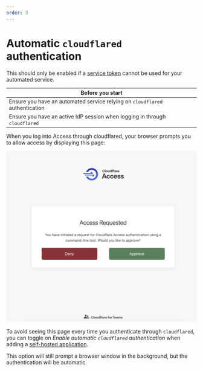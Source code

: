```yaml
---
order: 3
---
```


# Automatic `cloudflared` authentication

<Aside>

This should only be enabled if a [service token](/access-service-auth/service-tokens) cannot be used for your automated service. 
</Aside>

<TableWrap>

| Before you start |
| ------------------- |
| Ensure you have an automated service relying on `cloudflared` authentication |
| Ensure you have an active IdP session when logging in through `cloudflared` |

</TableWrap>

When you log into Access through cloudflared, your browser prompts you to allow access by 
displaying this page:

![Access browser page](../static/access-page.png)

To avoid seeing this page every time you authenticate through `cloudflared`, you can toggle on *Enable automatic `cloudflared` authentication* when adding a [self-hosted application](/getting-started/applications#protect-a-self-hosted-application).

This option will still prompt a browser window in the background, but the authentication will be automatic.

